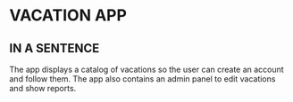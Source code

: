 # VACATION APP #
## IN A SENTENCE ##

The app displays a catalog of vacations so the user can create an account and follow them. The app also contains an admin panel to edit vacations and show reports. 